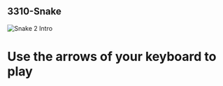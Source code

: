 ## 3310-Snake

![Snake 2 Intro](https://media.techtribune.net/uploads/2020/07/brandma-snake-game.jpg)

# Use the arrows of your keyboard to play